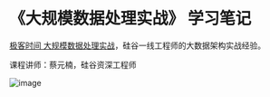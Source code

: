 # 《大规模数据处理实战》 学习笔记
[极客时间 大规模数据处理实战](https://time.geekbang.org/column/intro/100025301)，硅谷一线工程师的大数据架构实战经验。

课程讲师：蔡元楠，硅谷资深工程师

![image](https://user-images.githubusercontent.com/30227994/160270057-bdd1d19c-4a18-4ea5-accf-52b3af999edb.png)

